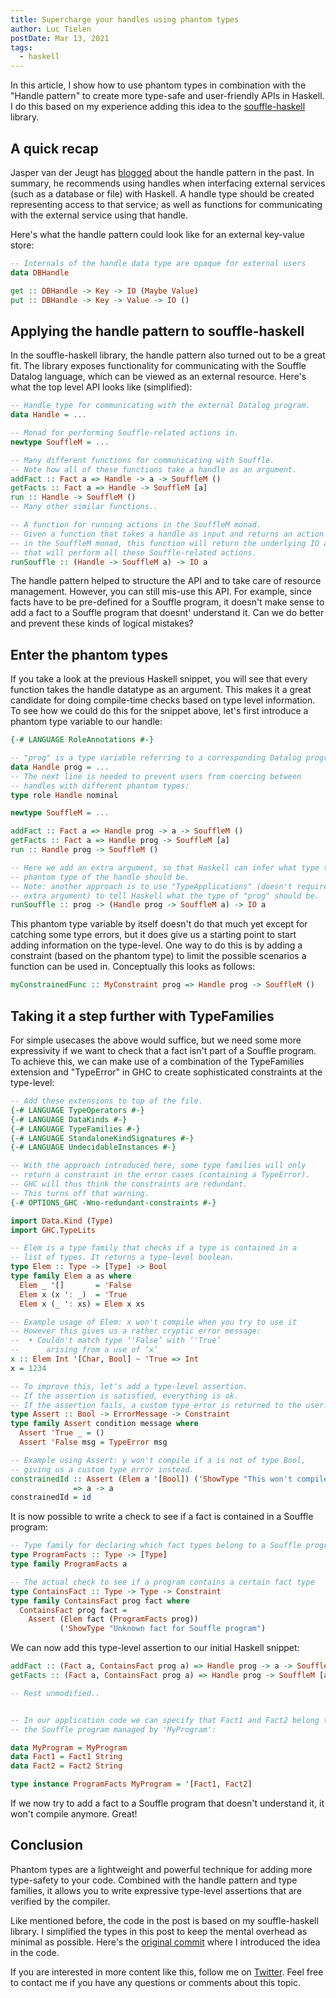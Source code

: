 ```yaml
---
title: Supercharge your handles using phantom types
author: Luc Tielen
postDate: Mar 13, 2021
tags:
  - haskell
---
```


In this article, I show how to use phantom types  in combination with the
"Handle pattern" to create more type-safe and user-friendly APIs in Haskell. I
do this based on my experience adding this idea to the
[souffle-haskell](https://github.com/luc-tielen/souffle-haskell) library.

## A quick recap

Jasper van der Jeugt has
[blogged](https://jaspervdj.be/posts/2018-03-08-handle-pattern.html) about the
handle pattern in the past. In summary, he recommends using handles when
interfacing external services (such as a database or file) with Haskell. A
handle type should be created representing access to that service; as well as
functions for communicating with the external service using that handle.

Here's what the handle pattern could look like for an external key-value store:

```haskell
-- Internals of the handle data type are opaque for external users
data DBHandle

get :: DBHandle -> Key -> IO (Maybe Value)
put :: DBHandle -> Key -> Value -> IO ()
```

## Applying the handle pattern to souffle-haskell

In the souffle-haskell library, the handle pattern also turned out to be a great
fit. The library exposes functionality for communicating with the Souffle Datalog
language, which can be viewed as an external resource. Here's what the top level
API looks like (simplified):

```haskell
-- Handle type for communicating with the external Datalog program.
data Handle = ...

-- Monad for performing Souffle-related actions in.
newtype SouffleM = ...

-- Many different functions for communicating with Souffle.
-- Note how all of these functions take a handle as an argument.
addFact :: Fact a => Handle -> a -> SouffleM ()
getFacts :: Fact a => Handle -> SouffleM [a]
run :: Handle -> SouffleM ()
-- Many other similar functions..

-- A function for running actions in the SouffleM monad.
-- Given a function that takes a handle as input and returns an action
-- in the SouffleM monad, this function will return the underlying IO action
-- that will perform all these Souffle-related actions.
runSouffle :: (Handle -> SouffleM a) -> IO a
```

The handle pattern helped to structure the API and to take care of resource
management. However, you can still mis-use this API. For example, since facts
have to be pre-defined for a Souffle program, it doesn't make sense to add a
fact to a Souffle program that doesnt' understand it. Can we do better and
prevent these kinds of logical mistakes?

## Enter the phantom types

If you take a look at the previous Haskell snippet, you will see that every
function takes the handle datatype as an argument. This makes it a great
candidate for doing compile-time checks based on type level information. To see
how we could do this for the snippet above, let's first introduce a phantom type
variable to our handle:

```haskell
{-# LANGUAGE RoleAnnotations #-}

-- "prog" is a type variable referring to a corresponding Datalog program
data Handle prog = ...
-- The next line is needed to prevent users from coercing between
-- handles with different phantom types:
type role Handle nominal

newtype SouffleM = ...

addFact :: Fact a => Handle prog -> a -> SouffleM ()
getFacts :: Fact a => Handle prog -> SouffleM [a]
run :: Handle prog -> SouffleM ()

-- Here we add an extra argument, so that Haskell can infer what type the
-- phantom type of the handle should be.
-- Note: another approach is to use "TypeApplications" (doesn't require an
-- extra argument) to tell Haskell what the type of "prog" should be.
runSouffle :: prog -> (Handle prog -> SouffleM a) -> IO a
```

This phantom type variable by itself doesn't do that much yet except for
catching some type errors, but it does give us a starting point to start adding
information on the type-level. One way to do this is by adding a constraint
(based on the phantom type) to limit the possible scenarios a function can be
used in. Conceptually this looks as follows:

```haskell
myConstrainedFunc :: MyConstraint prog => Handle prog -> SouffleM ()
```

## Taking it a step further with TypeFamilies

For simple usecases the above would suffice, but we need some more expressivity
if we want to check that a fact isn't part of a Souffle program. To achieve
this, we can make use of a combination of the TypeFamilies extension and
"TypeError" in GHC to create sophisticated constraints at the type-level:

```haskell
-- Add these extensions to top of the file.
{-# LANGUAGE TypeOperators #-}
{-# LANGUAGE DataKinds #-}
{-# LANGUAGE TypeFamilies #-}
{-# LANGUAGE StandaloneKindSignatures #-}
{-# LANGUAGE UndecidableInstances #-}

-- With the approach introduced here, some type families will only
-- return a constraint in the error cases (containing a TypeError).
-- GHC will thus think the constraints are redundant.
-- This turns off that warning.
{-# OPTIONS_GHC -Wno-redundant-constraints #-}

import Data.Kind (Type)
import GHC.TypeLits

-- Elem is a type family that checks if a type is contained in a
-- list of types. It returns a type-level boolean.
type Elem :: Type -> [Type] -> Bool
type family Elem a as where
  Elem _ '[]       = 'False
  Elem x (x ': _)  = 'True
  Elem x (_ ': xs) = Elem x xs

-- Example usage of Elem: x won't compile when you try to use it
-- However this gives us a rather cryptic error message:
--  • Couldn't match type ‘'False’ with ‘'True’
--      arising from a use of ‘x’
x :: Elem Int '[Char, Bool] ~ 'True => Int
x = 1234

-- To improve this, let's add a type-level assertion.
-- If the assertion is satisfied, everything is ok.
-- If the assertion fails, a custom type error is returned to the user.
type Assert :: Bool -> ErrorMessage -> Constraint
type family Assert condition message where
  Assert 'True _ = ()
  Assert 'False msg = TypeError msg

-- Example using Assert: y won't compile if a is not of type Bool,
-- giving us a custom type error instead.
constrainedId :: Assert (Elem a '[Bool]) ('ShowType "This won't compile!")
              => a -> a
constrainedId = id
```

It is now possible to write a check to see if a fact is contained in a Souffle
program:

```haskell
-- Type family for declaring which fact types belong to a Souffle program
type ProgramFacts :: Type -> [Type]
type family ProgramFacts a

-- The actual check to see if a program contains a certain fact type
type ContainsFact :: Type -> Type -> Constraint
type family ContainsFact prog fact where
  ContainsFact prog fact =
    Assert (Elem fact (ProgramFacts prog))
           ('ShowType "Unknown fact for Souffle program")
```

We can now add this type-level assertion to our initial Haskell snippet:

```haskell
addFact :: (Fact a, ContainsFact prog a) => Handle prog -> a -> SouffleM ()
getFacts :: (Fact a, ContainsFact prog a) => Handle prog -> SouffleM [a]

-- Rest unmodified..


-- In our application code we can specify that Fact1 and Fact2 belong to
-- the Souffle program managed by 'MyProgram':

data MyProgram = MyProgram
data Fact1 = Fact1 String
data Fact2 = Fact2 String

type instance ProgramFacts MyProgram = '[Fact1, Fact2]
```

If we now try to add a fact to a Souffle program that doesn't understand it, it
won't compile anymore. Great!


## Conclusion

Phantom types are a lightweight and powerful technique for adding more
type-safety to your code. Combined with the handle pattern and type families, it
allows you to write expressive type-level assertions that are verified by the
compiler.

Like mentioned before, the code in the post is based on my souffle-haskell
library. I simplified the types in this post to keep the mental overhead as
minimal as possible. Here's the [original
commit](https://github.com/luc-tielen/souffle-haskell/commit/4839959a9b2f45198747355466f066d768c6059a)
where I introduced the idea in the code.

If you are interested in more content like this, follow me on
[Twitter](https://twitter.com/luctielen). Feel free to contact me if you have
any questions or comments about this topic.

